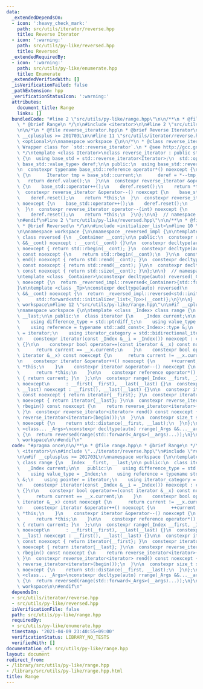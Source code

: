 ```yaml
---
data:
  _extendedDependsOn:
  - icon: ':heavy_check_mark:'
    path: src/utils/iterator/reverse.hpp
    title: Reverse Iterator
  - icon: ':warning:'
    path: src/utils/py-like/reversed.hpp
    title: Reversed
  _extendedRequiredBy:
  - icon: ':warning:'
    path: src/utils/py-like/enumerate.hpp
    title: Enumerate
  _extendedVerifiedWith: []
  _isVerificationFailed: false
  _pathExtension: hpp
  _verificationStatusIcon: ':warning:'
  attributes:
    document_title: Range
    links: []
  bundledCode: "#line 2 \"src/utils/py-like/range.hpp\"\n\n/**\n * @file range.hpp\n\
    \ * @brief Range\n */\n\n#include <iterator>\n\n#line 2 \"src/utils/iterator/reverse.hpp\"\
    \n\n/*\n * @file reverse_iterator.hpp\n * @brief Reverse Iterator\n */\n\n#if\
    \ __cplusplus >= 201703L\n\n#line 11 \"src/utils/iterator/reverse.hpp\"\n#include\
    \ <optional>\n\nnamespace workspace {\n\n/*\n * @class reverse_iterator\n * @brief\
    \ Wrapper class for `std::reverse_iterator`.\n * @see http://gcc.gnu.org/PR51823\n\
    \ */\ntemplate <class Iterator>\nclass reverse_iterator : public std::reverse_iterator<Iterator>\
    \ {\n  using base_std = std::reverse_iterator<Iterator>;\n  std::optional<typename\
    \ base_std::value_type> deref;\n\n public:\n  using base_std::reverse_iterator;\n\
    \n  constexpr typename base_std::reference operator*() noexcept {\n    if (!deref)\
    \ {\n      Iterator tmp = base_std::current;\n      deref = *--tmp;\n    }\n \
    \   return deref.value();\n  }\n\n  constexpr reverse_iterator &operator++() noexcept\
    \ {\n    base_std::operator++();\n    deref.reset();\n    return *this;\n  }\n\
    \  constexpr reverse_iterator &operator--() noexcept {\n    base_std::operator++();\n\
    \    deref.reset();\n    return *this;\n  }\n  constexpr reverse_iterator operator++(int)\
    \ noexcept {\n    base_std::operator++();\n    deref.reset();\n    return *this;\n\
    \  }\n  constexpr reverse_iterator operator--(int) noexcept {\n    base_std::operator++();\n\
    \    deref.reset();\n    return *this;\n  }\n};\n\n}  // namespace workspace\n\
    \n#endif\n#line 2 \"src/utils/py-like/reversed.hpp\"\n\n/**\n * @file reversed.hpp\n\
    \ * @brief Reversed\n */\n\n#include <initializer_list>\n#line 10 \"src/utils/py-like/reversed.hpp\"\
    \n\nnamespace workspace {\n\nnamespace _reversed_impl {\n\ntemplate <class _Container>\
    \ class reversed {\n  _Container __cont;\n\n public:\n  constexpr reversed(_Container\
    \ &&__cont) noexcept : __cont(__cont) {}\n\n  constexpr decltype(auto) begin()\
    \ noexcept { return std::rbegin(__cont); }\n  constexpr decltype(auto) begin()\
    \ const noexcept {\n    return std::rbegin(__cont);\n  }\n\n  constexpr decltype(auto)\
    \ end() noexcept { return std::rend(__cont); }\n  constexpr decltype(auto) end()\
    \ const noexcept { return std::rend(__cont); }\n\n  constexpr decltype(auto) size()\
    \ const noexcept { return std::size(__cont); }\n};\n\n}  // namespace _reversed_impl\n\
    \ntemplate <class _Container>\nconstexpr decltype(auto) reversed(_Container &&__cont)\
    \ noexcept {\n  return _reversed_impl::reversed<_Container>{std::forward<_Container>(__cont)};\n\
    }\n\ntemplate <class _Tp>\nconstexpr decltype(auto) reversed(\n    std::initializer_list<_Tp>\
    \ &&__cont) noexcept {\n  return _reversed_impl::reversed<std::initializer_list<_Tp>>{\n\
    \      std::forward<std::initializer_list<_Tp>>(__cont)};\n}\n\n}  // namespace\
    \ workspace\n#line 12 \"src/utils/py-like/range.hpp\"\n\n#if __cplusplus >= 201703L\n\
    \nnamespace workspace {\n\ntemplate <class _Index> class range {\n  _Index __first,\
    \ __last;\n\n public:\n  class iterator {\n    _Index current;\n\n   public:\n\
    \    using difference_type = std::ptrdiff_t;\n    using value_type = _Index;\n\
    \    using reference = typename std::add_const<_Index>::type &;\n    using pointer\
    \ = iterator;\n    using iterator_category = std::bidirectional_iterator_tag;\n\
    \n    constexpr iterator(const _Index &__i = _Index()) noexcept : current(__i)\
    \ {}\n\n    constexpr bool operator==(const iterator &__x) const noexcept {\n\
    \      return current == __x.current;\n    }\n    constexpr bool operator!=(const\
    \ iterator &__x) const noexcept {\n      return current != __x.current;\n    }\n\
    \n    constexpr iterator &operator++() noexcept {\n      ++current;\n      return\
    \ *this;\n    }\n    constexpr iterator &operator--() noexcept {\n      --current;\n\
    \      return *this;\n    }\n\n    constexpr reference operator*() const noexcept\
    \ { return current; }\n  };\n\n  constexpr range(_Index __first, _Index __last)\
    \ noexcept\n      : __first(__first), __last(__last) {}\n  constexpr range(_Index\
    \ __last) noexcept : __first(), __last(__last) {}\n\n  constexpr iterator begin()\
    \ const noexcept { return iterator{__first}; }\n  constexpr iterator end() const\
    \ noexcept { return iterator{__last}; }\n\n  constexpr reverse_iterator<iterator>\
    \ rbegin() const noexcept {\n    return reverse_iterator<iterator>(end());\n \
    \ }\n  constexpr reverse_iterator<iterator> rend() const noexcept {\n    return\
    \ reverse_iterator<iterator>(begin());\n  }\n\n  constexpr size_t size() const\
    \ noexcept {\n    return std::distance(__first, __last);\n  }\n};\n\ntemplate\
    \ <class... _Args>\nconstexpr decltype(auto) rrange(_Args &&...__args) noexcept\
    \ {\n  return reversed(range(std::forward<_Args>(__args)...));\n}\n\n}  // namespace\
    \ workspace\n\n#endif\n"
  code: "#pragma once\n\n/**\n * @file range.hpp\n * @brief Range\n */\n\n#include\
    \ <iterator>\n\n#include \"../iterator/reverse.hpp\"\n#include \"reversed.hpp\"\
    \n\n#if __cplusplus >= 201703L\n\nnamespace workspace {\n\ntemplate <class _Index>\
    \ class range {\n  _Index __first, __last;\n\n public:\n  class iterator {\n \
    \   _Index current;\n\n   public:\n    using difference_type = std::ptrdiff_t;\n\
    \    using value_type = _Index;\n    using reference = typename std::add_const<_Index>::type\
    \ &;\n    using pointer = iterator;\n    using iterator_category = std::bidirectional_iterator_tag;\n\
    \n    constexpr iterator(const _Index &__i = _Index()) noexcept : current(__i)\
    \ {}\n\n    constexpr bool operator==(const iterator &__x) const noexcept {\n\
    \      return current == __x.current;\n    }\n    constexpr bool operator!=(const\
    \ iterator &__x) const noexcept {\n      return current != __x.current;\n    }\n\
    \n    constexpr iterator &operator++() noexcept {\n      ++current;\n      return\
    \ *this;\n    }\n    constexpr iterator &operator--() noexcept {\n      --current;\n\
    \      return *this;\n    }\n\n    constexpr reference operator*() const noexcept\
    \ { return current; }\n  };\n\n  constexpr range(_Index __first, _Index __last)\
    \ noexcept\n      : __first(__first), __last(__last) {}\n  constexpr range(_Index\
    \ __last) noexcept : __first(), __last(__last) {}\n\n  constexpr iterator begin()\
    \ const noexcept { return iterator{__first}; }\n  constexpr iterator end() const\
    \ noexcept { return iterator{__last}; }\n\n  constexpr reverse_iterator<iterator>\
    \ rbegin() const noexcept {\n    return reverse_iterator<iterator>(end());\n \
    \ }\n  constexpr reverse_iterator<iterator> rend() const noexcept {\n    return\
    \ reverse_iterator<iterator>(begin());\n  }\n\n  constexpr size_t size() const\
    \ noexcept {\n    return std::distance(__first, __last);\n  }\n};\n\ntemplate\
    \ <class... _Args>\nconstexpr decltype(auto) rrange(_Args &&...__args) noexcept\
    \ {\n  return reversed(range(std::forward<_Args>(__args)...));\n}\n\n}  // namespace\
    \ workspace\n\n#endif\n"
  dependsOn:
  - src/utils/iterator/reverse.hpp
  - src/utils/py-like/reversed.hpp
  isVerificationFile: false
  path: src/utils/py-like/range.hpp
  requiredBy:
  - src/utils/py-like/enumerate.hpp
  timestamp: '2021-04-09 23:40:55+09:00'
  verificationStatus: LIBRARY_NO_TESTS
  verifiedWith: []
documentation_of: src/utils/py-like/range.hpp
layout: document
redirect_from:
- /library/src/utils/py-like/range.hpp
- /library/src/utils/py-like/range.hpp.html
title: Range
---
```

